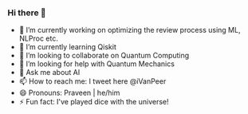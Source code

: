### Hi there 👋


- 🔭 I’m currently working on optimizing the review process using ML, NLProc etc.
- 🌱 I’m currently learning Qiskit
- 👯 I’m looking to collaborate on Quantum Computing
- 🤔 I’m looking for help with Quantum Mechanics
- 💬 Ask me about AI
- 📫 How to reach me: I tweet here @iVanPeer
- 😄 Pronouns: Praveen | he/him
- ⚡ Fun fact: I've played dice with the universe!

<!--
**praveentn/praveentn** is a ✨ _special_ ✨ repository because its `README.md` (this file) appears on your GitHub profile.

Here are some ideas to get you started:

- 🔭 I’m currently working on face matching
- 🌱 I’m currently learning Qiskit
- 👯 I’m looking to collaborate on Quantum Computing
- 🤔 I’m looking for help with Quantum Mechanics
- 💬 Ask me about AI
- 📫 How to reach me: I tweet here @iVanPeer
- 😄 Pronouns: Praveen
- ⚡ Fun fact: I've played dice with the universe!
-->
